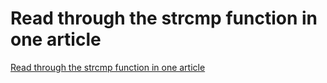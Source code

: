 # Read through the strcmp function in one article
[Read through the strcmp function in one article](https://aiwithcloud.com/2022/09/16/read_through_the_strcmp_function_in_one_article/)